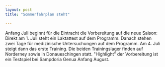 ```yaml
---
layout: post
title: "Sommerfahrplan steht"

---
```


Anfang Juli beginnt für die Eintracht die Vorbereitung auf die neue Saison: Direkt am 1. Juli steht ein Laktattest auf dem Programm. Danach stehen zwei Tage für medizinische Untersuchungen auf dem Programm. Am 4. Juli steigt dann das erste Training. Die beiden Trainingslager finden auf Norderney sowie in Donaueschingen statt. "Highlight" der Vorbereitung ist ein Testspiel bei Sampdoria Genua Anfang August.


